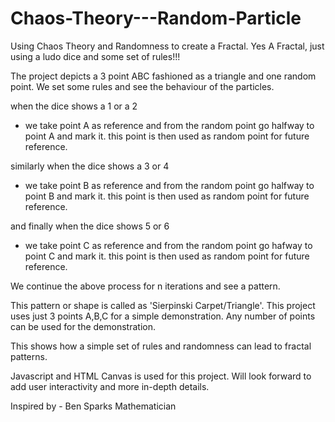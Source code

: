 # Chaos-Theory---Random-Particle
Using Chaos Theory and Randomness to create a Fractal. Yes A Fractal, just using a ludo dice and some set of rules!!!

The project depicts a 3 point ABC fashioned as a triangle and one random point. We set some rules and see the behaviour of the particles.

when the dice shows a 1 or a 2
  - we take point A as reference and from the random point go halfway to point A and mark it. this point is then used as random point for future reference.
  
similarly when the dice shows a 3 or 4 
   - we take point B as reference and from the random point go halfway to point B and mark it. this point is then used as random point for future reference.
   
 and finally when the dice shows 5 or 6
   - we take point C as reference and from the random point go hafway to point C and mark it. this point is then used as random point for future reference.
   
We continue the above process for n iterations and see a pattern.

This pattern or shape is called as 'Sierpinski Carpet/Triangle'.
This project uses just 3 points A,B,C for a simple demonstration. Any number of points can be used for the demonstration. 

This shows how a simple set of rules and randomness can lead to fractal patterns.

Javascript and HTML Canvas is used for this project.
Will look forward to add user interactivity and more in-depth details.

Inspired by -
Ben Sparks
Mathematician
